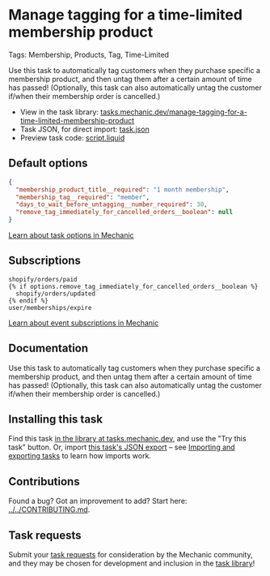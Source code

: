 # Manage tagging for a time-limited membership product

Tags: Membership, Products, Tag, Time-Limited

Use this task to automatically tag customers when they purchase specific a membership product, and then untag them after a certain amount of time has passed! (Optionally, this task can also automatically untag the customer if/when their membership order is cancelled.)

* View in the task library: [tasks.mechanic.dev/manage-tagging-for-a-time-limited-membership-product](https://tasks.mechanic.dev/manage-tagging-for-a-time-limited-membership-product)
* Task JSON, for direct import: [task.json](../../tasks/manage-tagging-for-a-time-limited-membership-product.json)
* Preview task code: [script.liquid](./script.liquid)

## Default options

```json
{
  "membership_product_title__required": "1 month membership",
  "membership_tag__required": "member",
  "days_to_wait_before_untagging__number_required": 30,
  "remove_tag_immediately_for_cancelled_orders__boolean": null
}
```

[Learn about task options in Mechanic](https://learn.mechanic.dev/core/tasks/options)

## Subscriptions

```liquid
shopify/orders/paid
{% if options.remove_tag_immediately_for_cancelled_orders__boolean %}
  shopify/orders/updated
{% endif %}
user/memberships/expire
```

[Learn about event subscriptions in Mechanic](https://learn.mechanic.dev/core/tasks/subscriptions)

## Documentation

Use this task to automatically tag customers when they purchase specific a membership product, and then untag them after a certain amount of time has passed! (Optionally, this task can also automatically untag the customer if/when their membership order is cancelled.)

## Installing this task

Find this task [in the library at tasks.mechanic.dev](https://tasks.mechanic.dev/manage-tagging-for-a-time-limited-membership-product), and use the "Try this task" button. Or, import [this task's JSON export](../../tasks/manage-tagging-for-a-time-limited-membership-product.json) – see [Importing and exporting tasks](https://learn.mechanic.dev/core/tasks/import-and-export) to learn how imports work.

## Contributions

Found a bug? Got an improvement to add? Start here: [../../CONTRIBUTING.md](../../CONTRIBUTING.md).

## Task requests

Submit your [task requests](https://mechanic.canny.io/task-requests) for consideration by the Mechanic community, and they may be chosen for development and inclusion in the [task library](https://tasks.mechanic.dev/)!
